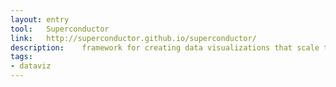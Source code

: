 ```yaml
---
layout: entry
tool:	Superconductor
link:	http://superconductor.github.io/superconductor/
description:	framework for creating data visualizations that scale to realtime interactions with up to 1,000,000 data points
tags:
- dataviz	
---
```


